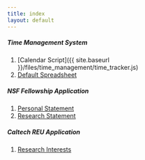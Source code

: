 ```yaml
---
title: index
layout: default
--- 
```


##### Time Management System
1. [Calendar Script]({{ site.baseurl }}/files/time_management/time_tracker.js)
1. [Default Spreadsheet](https://docs.google.com/spreadsheets/d/1ELRQ8M8bjhPlvydnJxGaMsTuwaKN6YKjQJLUZ3zmKFs/pub?output=xlsx)


##### NSF Fellowship Application
1. <a href="/files/nsf/personal_statement.pdf">Personal Statement</a>
1. <a href="/files/nsf/research_statement.pdf">Research Statement</a>

##### Caltech REU Application
1. <a href="/files/caltech/Research%20Interest.pdf"> Research Interests</a>
<!-- 1. <a href="/files/caltech/Faculty.pdf">Faculty Interests </a> -->


